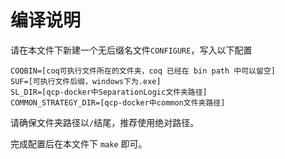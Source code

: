 # 编译说明
请在本文件下新建一个无后缀名文件`CONFIGURE`，写入以下配置
```
COQBIN=[coq可执行文件所在的文件夹，coq 已经在 bin path 中可以留空]
SUF=[可执行文件后缀，windows下为.exe]
SL_DIR=[qcp-docker中SeparationLogic文件夹路径]
COMMON_STRATEGY_DIR=[qcp-docker中common文件夹路径]
```
请确保文件夹路径以`/`结尾，推荐使用绝对路径。

完成配置后在本文件下 `make` 即可。
